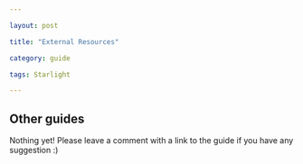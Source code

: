 ```yaml
---

layout: post

title: "External Resources"

category: guide

tags: Starlight

---
```


## Other guides

Nothing yet! Please leave a comment with a link to the guide if you have any suggestion :)
